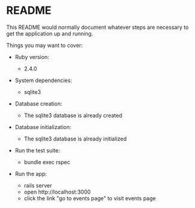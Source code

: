 # README

This README would normally document whatever steps are necessary to get the
application up and running.

Things you may want to cover:

* Ruby version:
  * 2.4.0

* System dependencies:
  * sqlite3

* Database creation:
  * The sqlite3 database is already created

* Database initialization:
  * The sqlite3 database is already initialized

* Run the test suite:
  * bundle exec rspec

* Run the app:
  * rails server
  * open http://localhost:3000
  * click the link "go to events page" to visit events page

